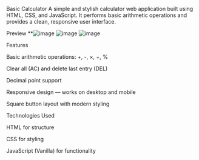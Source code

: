 
Basic Calculator
A simple and stylish calculator web application built using HTML, CSS, and JavaScript. It performs basic arithmetic operations and provides a clean, responsive user interface.

Preview
**![image](https://github.com/user-attachments/assets/2a1673d6-499b-42ce-abf8-c96d3faa775a)
![image](https://github.com/user-attachments/assets/19ade97c-fdea-41fe-810f-93baca4348e2)
![image](https://github.com/user-attachments/assets/458353e6-d93d-4b64-892f-3e5e8ee6d221)

Features

Basic arithmetic operations: +, -, ×, ÷, %

Clear all (AC) and delete last entry (DEL)

Decimal point support

Responsive design — works on desktop and mobile

Square button layout with modern styling




Technologies Used


HTML for structure

CSS for styling

JavaScript (Vanilla) for functionality

